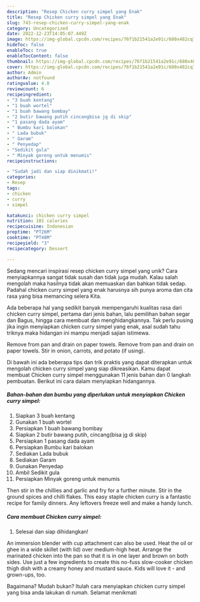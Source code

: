 ```yaml
---
description: "Resep Chicken curry simpel yang Enak"
title: "Resep Chicken curry simpel yang Enak"
slug: 743-resep-chicken-curry-simpel-yang-enak
category: Uncategorized
date: 2022-12-23T14:05:07.449Z
image: https://img-global.cpcdn.com/recipes/76f1b21541a2e91c/680x482cq70/chicken-curry-simpel-foto-resep-utama.jpg
hideToc: false
enableToc: true
enableTocContent: false
thumbnail: https://img-global.cpcdn.com/recipes/76f1b21541a2e91c/680x482cq70/chicken-curry-simpel-foto-resep-utama.jpg
cover: https://img-global.cpcdn.com/recipes/76f1b21541a2e91c/680x482cq70/chicken-curry-simpel-foto-resep-utama.jpg
author: Admin
authorAv: notfound
ratingvalue: 4.8
reviewcount: 6
recipeingredient:
- "3 buah kentang"
- "1 buah wortel"
- "1 buah bawang bombay"
- "2 butir bawang putih cincangbisa jg di skip"
- "1 pasang dada ayam"
- " Bumbu kari balokan"
- " Lada bubuk"
- " Garam"
- " Penyedap"
- "Sedikit gula"
- " Minyak goreng untuk menumis"
recipeinstructions:

- "Sudah jadi dan siap dinikmati!"
categories:
- Resep
tags:
- chicken
- curry
- simpel

katakunci: chicken curry simpel 
nutrition: 101 calories
recipecuisine: Indonesian
preptime: "PT26M"
cooktime: "PT48M"
recipeyield: "3"
recipecategory: Dessert

---
```





Sedang mencari inspirasi resep chicken curry simpel yang unik? Cara menyiapkannya sangat tidak susah dan tidak juga mudah. Kalau salah mengolah maka hasilnya tidak akan memuaskan dan bahkan tidak sedap. Padahal chicken curry simpel yang enak harusnya sih punya aroma dan cita rasa yang bisa memancing selera Kita.





Ada beberapa hal yang sedikit banyak mempengaruhi kualitas rasa dari chicken curry simpel, pertama dari jenis bahan, lalu pemilihan bahan segar dan Bagus, hingga cara membuat dan menghidangkannya. Tak perlu pusing jika ingin menyiapkan chicken curry simpel yang enak,      asal sudah tahu triknya maka hidangan ini mampu menjadi sajian istimewa.














Remove from pan and drain on paper towels. Remove from pan and drain on paper towels. Stir in onion, carrots, and potato (if using).






Di bawah ini ada beberapa tips dan trik praktis yang dapat diterapkan untuk mengolah chicken curry simpel yang siap dikreasikan. Kamu dapat membuat Chicken curry simpel menggunakan 11 jenis bahan dan 0 langkah pembuatan. Berikut ini cara dalam menyiapkan hidangannya.

<!--inarticleads1-->

##### Bahan-bahan dan bumbu yang diperlukan untuk menyiapkan Chicken curry simpel:

1. Siapkan 3 buah kentang
1. Gunakan 1 buah wortel
1. Persiapkan 1 buah bawang bombay
1. Siapkan 2 butir bawang putih, cincang(bisa jg di skip)
1. Persiapkan 1 pasang dada ayam
1. Persiapkan  Bumbu kari balokan
1. Sediakan  Lada bubuk
1. Sediakan  Garam
1. Gunakan  Penyedap
1. Ambil Sedikit gula
1. Persiapkan  Minyak goreng untuk menumis


Then stir in the chillies and garlic and fry for a further minute. Stir in the ground spices and chilli flakes. This easy staple chicken curry is a fantastic recipe for family dinners. Any leftovers freeze well and make a handy lunch. 

<!--inarticleads2-->

##### Cara membuat Chicken curry simpel:


1. Selesai dan siap dihidangkan!

An immersion blender with cup attachment can also be used. Heat the oil or ghee in a wide skillet (with lid) over medium-high heat. Arrange the marinated chicken into the pan so that it is in one layer and brown on both sides. Use just a few ingredients to create this no-fuss slow-cooker chicken thigh dish with a creamy honey and mustard sauce. Kids will love it - and grown-ups, too. 

Bagaimana? Mudah bukan? Itulah cara menyiapkan chicken curry simpel yang bisa anda lakukan di rumah. Selamat menikmati
